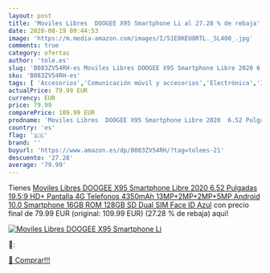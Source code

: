```yaml
---
layout: post
title: 'Moviles Libres  DOOGEE X95 Smartphone Li al 27.28 % de rebaja'
date: 2020-08-19 09:44:53
image: 'https://m.media-amazon.com/images/I/51E8KEU8RTL._SL400_.jpg'
comments: true
category: ofertas
author: 'tole.es'
slug: 'B083ZV54RH-es Moviles Libres DOOGEE X95 Smartphone Libre 2020 6.52...'
sku: 'B083ZV54RH-es'
tags: [ 'Accesorios','Comunicación móvil y accesorios','Electrónica','Informática','Móviles','Móviles y smartphones libres','Ratones','Smartwatches','Tabletas gráficas','Teclados, ratones y periféricos de entrada','Tecnología para vestir','android', ]
actualPrice: 79.99 EUR
currency: EUR
price: 79.99
comparePrice: 109.99 EUR
prodname: 'Moviles Libres  DOOGEE X95 Smartphone Libre 2020  6.52 Pulgadas 19.5:9 HD+ Pantalla 4G Telefonos  4350mAh  13MP+2MP+2MP+5MP  Android 10.0 Smartphone  16GB ROM 128GB SD  Dual SIM Face ID  Azul'
country: 'es'
flag: '🇪🇸'
brand: ''
buyurl: 'https://www.amazon.es/dp/B083ZV54RH/?tag=tolees-21'
descuento: '27.28'
average: '79.99'
---
```


Tienes [Moviles Libres  DOOGEE X95 Smartphone Libre 2020  6.52 Pulgadas 19.5:9 HD+ Pantalla 4G Telefonos  4350mAh  13MP+2MP+2MP+5MP  Android 10.0 Smartphone  16GB ROM 128GB SD  Dual SIM Face ID  Azul](https://www.amazon.es/dp/B083ZV54RH/?tag=tolees-21) con precio final de  79.99 EUR (original: 109.99 EUR) (27.28 %  de rebaja) aqui!

[![Moviles Libres  DOOGEE X95 Smartphone Li](https://m.media-amazon.com/images/I/51E8KEU8RTL._SL400_.jpg)](https://www.amazon.es/dp/B083ZV54RH/?tag=tolees-21)

🔎:


[🛒 Comprar!!!](https://www.amazon.es/dp/B083ZV54RH/?tag=tolees-21)
